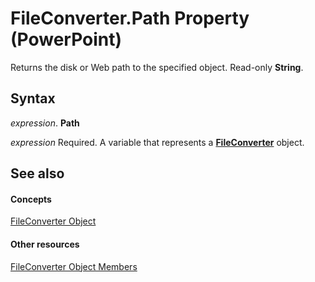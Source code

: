 
# FileConverter.Path Property (PowerPoint)

Returns the disk or Web path to the specified object. Read-only  **String**.


## Syntax

 _expression_. **Path**

 _expression_ Required. A variable that represents a **[FileConverter](6baf5bd8-6644-0784-a049-96c3d733043f.md)** object.


## See also


#### Concepts


[FileConverter Object](6baf5bd8-6644-0784-a049-96c3d733043f.md)
#### Other resources


[FileConverter Object Members](a9aa2b7a-c8fc-66ca-6e2c-b69da105de50.md)
